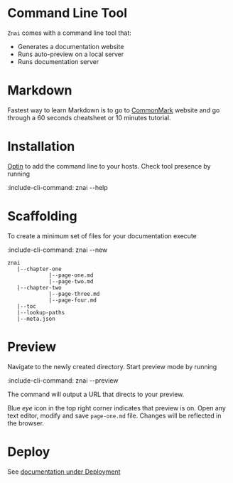 # Command Line Tool

`Znai` comes with a command line tool that:
* Generates a documentation website
* Runs auto-preview on a local server
* Runs documentation server


# Markdown

Fastest way to learn Markdown is to go to [CommonMark](http://commonmark.org/help/) website 
and go through a 60 seconds cheatsheet or 10 minutes tutorial.

# Installation

[Optin](https://cmdb.twosigma.com/entities/mdoc-opt-in) to add the command line to your hosts.
Check tool presence by running 

:include-cli-command: znai --help

# Scaffolding

To create a minimum set of files for your documentation execute 

:include-cli-command: znai --new

    znai    
       |--chapter-one
                 |--page-one.md
                 |--page-two.md
       |--chapter-two
                 |--page-three.md
                 |--page-four.md
       |--toc
       |--lookup-paths
       |--meta.json
       
# Preview 

Navigate to the newly created directory. Start preview mode by running

:include-cli-command: znai --preview 

The command will output a URL that directs to your preview.  
  
Blue *eye* icon in the top right corner indicates that preview is on.
Open any text editor, modify and save `page-one.md` file.
Changes will be reflected in the browser. 

# Deploy

See [documentation under Deployment](deployment/workflows)
